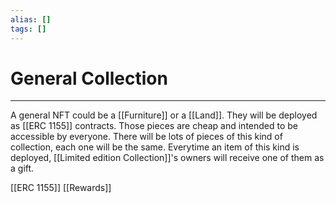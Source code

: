 ```yaml
---
alias: []
tags: []
---
```


# General Collection
---
A general NFT could be a [[Furniture]] or a [[Land]]. They will be deployed as [[ERC 1155]] contracts.
Those pieces are cheap and intended to be accessible by everyone.
There will be lots of pieces of this kind of collection, each one will be the same.
Everytime an item of this kind is deployed, [[Limited edition Collection]]'s owners will receive one of them as a gift.

[[ERC 1155]]
[[Rewards]]